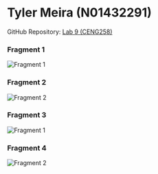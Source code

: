 # Tyler Meira (N01432291)

GitHub Repository: [Lab 9 (CENG258)](https://github.com/TylerMeira2291/TylerLab10)


### Fragment 1
![Fragment 1](Screenshots/frag1.png)

### Fragment 2
![Fragment 2](Screenshots/frag2.png)

### Fragment 3
![Fragment 1](Screenshots/frag1.png)

### Fragment 4
![Fragment 2](Screenshots/frag1.png)